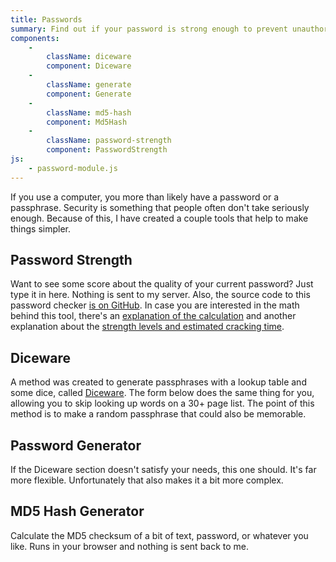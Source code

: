 ```yaml
---
title: Passwords
summary: Find out if your password is strong enough to prevent unauthorized access. Generate new, secure passwords with Diceware or a random password generator.
components:
    -
        className: diceware
        component: Diceware
    -
        className: generate
        component: Generate
    -
        className: md5-hash
        component: Md5Hash
    -
        className: password-strength
        component: PasswordStrength
js:
    - password-module.js
---
```


If you use a computer, you more than likely have a password or a passphrase.  Security is something that people often don't take seriously enough.  Because of this, I have created a couple tools that help to make things simpler.


Password Strength
-----------------

Want to see some score about the quality of your current password? Just type it in here. Nothing is sent to my server. Also, the source code to this password checker [is on GitHub](https://github.com/tests-always-included/password-strength). In case you are interested in the math behind this tool, there's an [explanation of the calculation](https://github.com/tests-always-included/password-strength/blob/master/doc/entropy-seems-wrong.md) and another explanation about the [strength levels and estimated cracking time](https://github.com/tests-always-included/password-strength/blob/master/doc/strength-levels.md).

<div class="password-strength"></div>


Diceware
--------

A method was created to generate passphrases with a lookup table and some dice, called [Diceware](http://world.std.com/~reinhold/diceware.html). The form below does the same thing for you, allowing you to skip looking up words on a 30+ page list. The point of this method is to make a random passphrase that could also be memorable.

<div class="diceware"></div>


Password Generator
------------------

If the Diceware section doesn't satisfy your needs, this one should. It's far more flexible. Unfortunately that also makes it a bit more complex.

<div class="generate"></div>


MD5 Hash Generator
------------------

Calculate the MD5 checksum of a bit of text, password, or whatever you like.  Runs in your browser and nothing is sent back to me.

<div class="md5-hash"></div>

